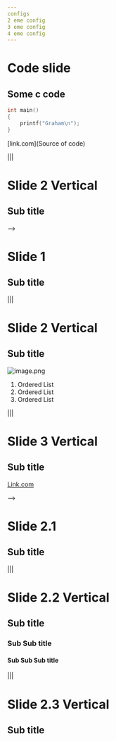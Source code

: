 ```yaml
---
configs
2 eme config
3 eme config
4 eme config
---
```


# Code slide
## Some c code

```c
int main()
{
	printf("Graham\n");
}
```
[link.com](Source of code)



|||

# Slide 2 Vertical
## Sub title

-->
# Slide 1
## Sub title

|||

# Slide 2 Vertical
## Sub title
![image.png](image.png)
1. Ordered List 
2. Ordered List
3. Ordered List

|||

# Slide 3 Vertical
## Sub title
[Link.com](Link.com)

-->

# Slide 2.1
## Sub title

|||

# Slide 2.2 Vertical
## Sub title
### Sub Sub title
#### Sub Sub Sub title
|||

# Slide 2.3 Vertical
## Sub title
